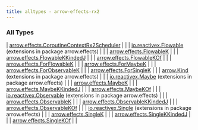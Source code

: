 ```yaml
---
title: alltypes - arrow-effects-rx2
---
```


### All Types

| [arrow.effects.CoroutineContextRx2Scheduler](../arrow.effects/-coroutine-context-rx2-scheduler/index.html) |  |
| [io.reactivex.Flowable](../arrow.effects/io.reactivex.-flowable/index.html) (extensions in package arrow.effects) |  |
| [arrow.effects.FlowableK](../arrow.effects/-flowable-k/index.html) |  |
| [arrow.effects.FlowableKKindedJ](../arrow.effects/-flowable-k-kinded-j.html) |  |
| [arrow.effects.FlowableKOf](../arrow.effects/-flowable-k-of.html) |  |
| [arrow.effects.ForFlowableK](../arrow.effects/-for-flowable-k.html) |  |
| [arrow.effects.ForMaybeK](../arrow.effects/-for-maybe-k.html) |  |
| [arrow.effects.ForObservableK](../arrow.effects/-for-observable-k.html) |  |
| [arrow.effects.ForSingleK](../arrow.effects/-for-single-k.html) |  |
| [arrow.Kind](../arrow.effects/arrow.-kind/index.html) (extensions in package arrow.effects) |  |
| [io.reactivex.Maybe](../arrow.effects/io.reactivex.-maybe/index.html) (extensions in package arrow.effects) |  |
| [arrow.effects.MaybeK](../arrow.effects/-maybe-k/index.html) |  |
| [arrow.effects.MaybeKKindedJ](../arrow.effects/-maybe-k-kinded-j.html) |  |
| [arrow.effects.MaybeKOf](../arrow.effects/-maybe-k-of.html) |  |
| [io.reactivex.Observable](../arrow.effects/io.reactivex.-observable/index.html) (extensions in package arrow.effects) |  |
| [arrow.effects.ObservableK](../arrow.effects/-observable-k/index.html) |  |
| [arrow.effects.ObservableKKindedJ](../arrow.effects/-observable-k-kinded-j.html) |  |
| [arrow.effects.ObservableKOf](../arrow.effects/-observable-k-of.html) |  |
| [io.reactivex.Single](../arrow.effects/io.reactivex.-single/index.html) (extensions in package arrow.effects) |  |
| [arrow.effects.SingleK](../arrow.effects/-single-k/index.html) |  |
| [arrow.effects.SingleKKindedJ](../arrow.effects/-single-k-kinded-j.html) |  |
| [arrow.effects.SingleKOf](../arrow.effects/-single-k-of.html) |  |

